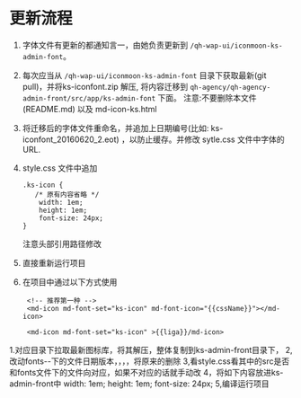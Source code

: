 
# 更新流程
1. 字体文件有更新的都通知言一，由她负责更新到 `/qh-wap-ui/iconmoon-ks-admin-font`。

1. 每次应当从 `/qh-wap-ui/iconmoon-ks-admin-font` 目录下获取最新(git pull)，并将ks-iconfont.zip 解压, 
    将内容迁移到 `qh-agency/qh-agency-admin-front/src/app/ks-admin-font` 下面。
    注意:不要删除本文件(README.md) 以及 md-icon-ks.html

1. 将迁移后的字体文件重命名，并追加上日期编号(比如: ks-iconfont_20160620_2.eot) ，以防止缓存。并修改 sytle.css 文件中字体的URL.

1. style.css 文件中追加 
    
    ```
    .ks-icon {
       /* 原有内容省略 */
        width: 1em;
        height: 1em;
        font-size: 24px;
    }
    ```
    注意头部引用路径修改
    
1. 直接重新运行项目


1. 在项目中通过以下方式使用

    ```
     <!-- 推荐第一种 -->
     <md-icon md-font-set="ks-icon" md-font-icon="{{cssName}}"></md-icon>

     <md-icon md-font-set="ks-icon" >{{liga}}/md-icon>
    ```







1.对应目录下拉取最新图标库，将其解压，整体复制到ks-admin-front目录下，
2,改动fonts--下的文件日期版本，，，，将原来的删除
3,看style.css看其中的src是否和fonts文件下的文件向对应，如果不对应的话就手动改
4，将如下内容放进ks-admin-front中
        width: 1em;
        height: 1em;
        font-size: 24px;
 5,编译运行项目       
        